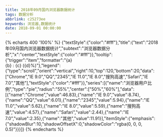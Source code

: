 ```yaml
---
title: 2018年09月国内浏览器数据统计
tags: 数据分析
abbrlink: c25273ee
keywords: 浏览器,数据统计
date: 2018-09-01 00:00:00
---
```


{% echarts 400 '100%' %}
    {"textStyle":{"color":"#fff"},"title":{"text":"2018年09月国内浏览器数据统计","subtext":"浏览器数据分析","x":"center","textStyle":{"color":"#fff"}},"tooltip":{"trigger":"item","formatter":"{a} <br/>{b} : {c} ({d}%)"},"legend":{"type":"scroll","orient":"vertical","right":10,"top":120,"bottom":20,"data":["Chrome","IE 9.0","QQ","2345","IE 11.0","IE 8.0","搜狗高速","Safari","IE 7.0","其他"],"textStyle":{"color":"#fff"}},"series":[{"name":"浏览器用户比例","type":"pie","radius":"55%","center":["50%","60%"],"data":[{"name":"Chrome","value":46.83},{"name":"IE 9.0","value":8.74},{"name":"QQ","value":6.01},{"name":"2345","value":5.94},{"name":"IE 11.0","value":5.62},{"name":"IE 8.0","value":5.59},{"name":"搜狗高速","value":4.57},{"name":"Safari","value":2.44},{"name":"IE 7.0","value":2.35},{"name":"其他","value":11.91}],"itemStyle":{"emphasis":{"shadowBlur":10,"shadowOffsetX":0,"shadowColor":"rgba(0, 0, 0, 0.5)"}}}]}
{% endecharts %}
    
